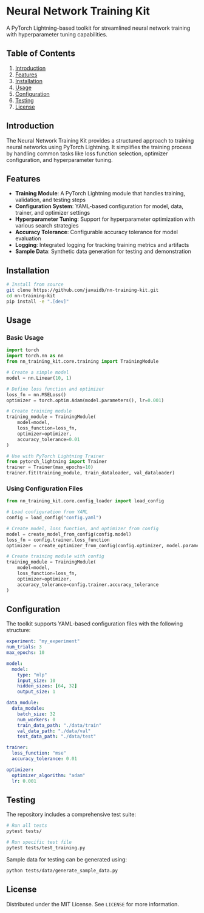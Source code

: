 # Neural Network Training Kit

A PyTorch Lightning-based toolkit for streamlined neural network training with hyperparameter tuning capabilities.

## Table of Contents
1. [Introduction](#introduction)
2. [Features](#features)
3. [Installation](#installation)
4. [Usage](#usage)
5. [Configuration](#configuration)
6. [Testing](#testing)
7. [License](#license)

## Introduction

The Neural Network Training Kit provides a structured approach to training neural networks using PyTorch Lightning. It simplifies the training process by handling common tasks like loss function selection, optimizer configuration, and hyperparameter tuning.

## Features

- **Training Module**: A PyTorch Lightning module that handles training, validation, and testing steps
- **Configuration System**: YAML-based configuration for model, data, trainer, and optimizer settings
- **Hyperparameter Tuning**: Support for hyperparameter optimization with various search strategies
- **Accuracy Tolerance**: Configurable accuracy tolerance for model evaluation
- **Logging**: Integrated logging for tracking training metrics and artifacts
- **Sample Data**: Synthetic data generation for testing and demonstration

## Installation

```bash
# Install from source
git clone https://github.com/javaidb/nn-training-kit.git
cd nn-training-kit
pip install -e ".[dev]"
```

## Usage

### Basic Usage

```python
import torch
import torch.nn as nn
from nn_training_kit.core.training import TrainingModule

# Create a simple model
model = nn.Linear(10, 1)

# Define loss function and optimizer
loss_fn = nn.MSELoss()
optimizer = torch.optim.Adam(model.parameters(), lr=0.001)

# Create training module
training_module = TrainingModule(
    model=model,
    loss_function=loss_fn,
    optimizer=optimizer,
    accuracy_tolerance=0.01
)

# Use with PyTorch Lightning Trainer
from pytorch_lightning import Trainer
trainer = Trainer(max_epochs=10)
trainer.fit(training_module, train_dataloader, val_dataloader)
```

### Using Configuration Files

```python
from nn_training_kit.core.config_loader import load_config

# Load configuration from YAML
config = load_config("config.yaml")

# Create model, loss function, and optimizer from config
model = create_model_from_config(config.model)
loss_fn = config.trainer.loss_function
optimizer = create_optimizer_from_config(config.optimizer, model.parameters())

# Create training module with config
training_module = TrainingModule(
    model=model,
    loss_function=loss_fn,
    optimizer=optimizer,
    accuracy_tolerance=config.trainer.accuracy_tolerance
)
```

## Configuration

The toolkit supports YAML-based configuration files with the following structure:

```yaml
experiment: "my_experiment"
num_trials: 3
max_epochs: 10

model:
  model:
    type: "mlp"
    input_size: 10
    hidden_sizes: [64, 32]
    output_size: 1

data_module:
  data_module:
    batch_size: 32
    num_workers: 0
    train_data_path: "./data/train"
    val_data_path: "./data/val"
    test_data_path: "./data/test"

trainer:
  loss_function: "mse"
  accuracy_tolerance: 0.01

optimizer:
  optimizer_algorithm: "adam"
  lr: 0.001
```

## Testing

The repository includes a comprehensive test suite:

```bash
# Run all tests
pytest tests/

# Run specific test file
pytest tests/test_training.py
```

Sample data for testing can be generated using:

```bash
python tests/data/generate_sample_data.py
```

## License

Distributed under the MIT License. See `LICENSE` for more information.
